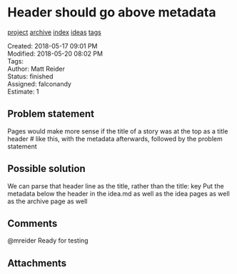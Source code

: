 # Header should go above metadata

[project](../agilemarkdown-project.md) [archive](archive.md) [index](../index.md) [ideas](../ideas.md) [tags](../tags.md)

Created: 2018-05-17 09:01 PM  
Modified: 2018-05-20 08:02 PM  
Tags:   
Author: Matt Reider  
Status: finished  
Assigned: falconandy  
Estimate: 1  

## Problem statement

Pages would make more sense if the title of a story was at the top as a title header # like this, with the metadata afterwards,
followed by the problem statement

## Possible solution

We can parse that header line as the title, rather than the title: key
Put the metadata below the header in the idea.md as well as the idea pages as well as the archive page as well


## Comments
 @mreider Ready for testing 

## Attachments
